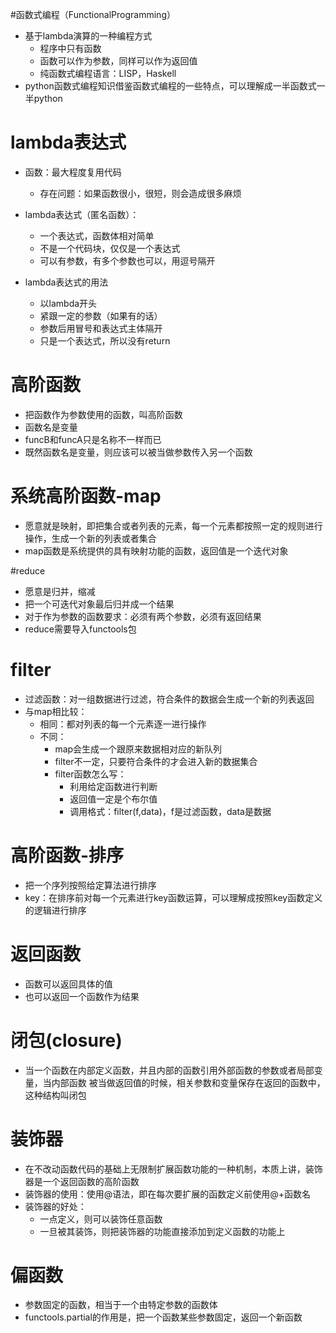 #函数式编程（FunctionalProgramming）
- 基于lambda演算的一种编程方式
    - 程序中只有函数
    - 函数可以作为参数，同样可以作为返回值
    - 纯函数式编程语言：LISP，Haskell
- python函数式编程知识借鉴函数式编程的一些特点，可以理解成一半函数式一半python


# lambda表达式
- 函数：最大程度复用代码
    - 存在问题：如果函数很小，很短，则会造成很多麻烦
    
- lambda表达式（匿名函数）：
    - 一个表达式，函数体相对简单
    - 不是一个代码块，仅仅是一个表达式
    - 可以有参数，有多个参数也可以，用逗号隔开
- lambda表达式的用法
    - 以lambda开头
    - 紧跟一定的参数（如果有的话）
    - 参数后用冒号和表达式主体隔开
    - 只是一个表达式，所以没有return
    
# 高阶函数
- 把函数作为参数使用的函数，叫高阶函数
- 函数名是变量
- funcB和funcA只是名称不一样而已
- 既然函数名是变量，则应该可以被当做参数传入另一个函数


# 系统高阶函数-map
- 愿意就是映射，即把集合或者列表的元素，每一个元素都按照一定的规则进行操作，生成一个新的列表或者集合
- map函数是系统提供的具有映射功能的函数，返回值是一个迭代对象



#reduce
- 愿意是归并，缩减
- 把一个可迭代对象最后归并成一个结果
- 对于作为参数的函数要求：必须有两个参数，必须有返回结果
- reduce需要导入functools包


# filter
- 过滤函数：对一组数据进行过滤，符合条件的数据会生成一个新的列表返回
- 与map相比较：
    - 相同：都对列表的每一个元素逐一进行操作
    - 不同：
        - map会生成一个跟原来数据相对应的新队列
        - filter不一定，只要符合条件的才会进入新的数据集合
        - filter函数怎么写：
            - 利用给定函数进行判断
            - 返回值一定是个布尔值
            - 调用格式：filter(f,data)，f是过滤函数，data是数据
            
            
# 高阶函数-排序
- 把一个序列按照给定算法进行排序
- key：在排序前对每一个元素进行key函数运算，可以理解成按照key函数定义的逻辑进行排序


# 返回函数
- 函数可以返回具体的值
- 也可以返回一个函数作为结果



# 闭包(closure)
- 当一个函数在内部定义函数，并且内部的函数引用外部函数的参数或者局部变量，当内部函数
被当做返回值的时候，相关参数和变量保存在返回的函数中，这种结构叫闭包


# 装饰器
- 在不改动函数代码的基础上无限制扩展函数功能的一种机制，本质上讲，装饰器是一个返回函数的高阶函数
- 装饰器的使用：使用@语法，即在每次要扩展的函数定义前使用@+函数名
- 装饰器的好处：
    - 一点定义，则可以装饰任意函数
    - 一旦被其装饰，则把装饰器的功能直接添加到定义函数的功能上


# 偏函数
- 参数固定的函数，相当于一个由特定参数的函数体
- functools.partial的作用是，把一个函数某些参数固定，返回一个新函数

